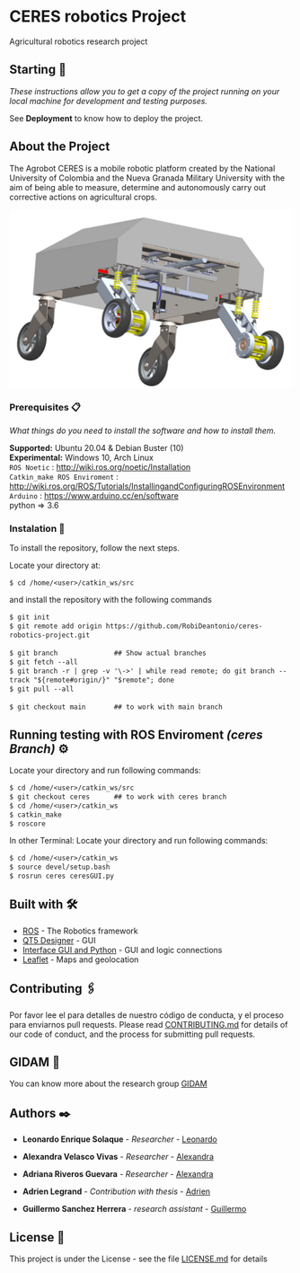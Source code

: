 # CERES robotics Project

Agricultural robotics research project

## Starting 🚀

_These instructions allow you to get a copy of the project running on your local machine for development and testing purposes._

See **Deployment** to know how to deploy the project.


## About the Project
The Agrobot CERES is a mobile robotic platform created by the National University of Colombia and the Nueva Granada Military University with the aim of being able to measure, determine and autonomously carry out corrective actions on agricultural crops.
        
![](https://github.com/RobiDeantonio/ceres-robotics-project/blob/main/img/ceres.png)

### Prerequisites 📋

_What things do you need to install the software and how to install them._

**Supported:** Ubuntu 20.04 & Debian Buster (10)  
**Experimental:** Windows 10, Arch Linux  
`ROS Noetic` : <http://wiki.ros.org/noetic/Installation>  
`Catkin_make ROS Enviroment` : <http://wiki.ros.org/ROS/Tutorials/InstallingandConfiguringROSEnvironment>  
`Arduino` : <https://www.arduino.cc/en/software>  
python => 3.6  

### Instalation 🔧

To install the repository, follow the next steps.

Locate your directory at:
```
$ cd /home/<user>/catkin_ws/src
```
and install the repository with the following commands

```
$ git init
$ git remote add origin https://github.com/RobiDeantonio/ceres-robotics-project.git

$ git branch              ## Show actual branches
$ git fetch --all
$ git branch -r | grep -v '\->' | while read remote; do git branch --track "${remote#origin/}" "$remote"; done
$ git pull --all

$ git checkout main       ## to work with main branch
```

## Running testing with ROS Enviroment  _(ceres Branch)_ ⚙️

Locate your directory and run following commands:
```
$ cd /home/<user>/catkin_ws/src
$ git checkout ceres      ## to work with ceres branch
$ cd /home/<user>/catkin_ws
$ catkin_make
$ roscore
```

In other Terminal:
Locate your directory and run following commands:
```
$ cd /home/<user>/catkin_ws
$ source devel/setup.bash 
$ rosrun ceres ceresGUI.py
```

## Built with 🛠️


* [ROS](http://wiki.ros.org/noetic/Installation/Ubuntu) - The Robotics framework
* [QT5 Designer](https://doc.qt.io/qt-5/qtdesigner-manual.html) - GUI
* [Interface GUI and Python](https://pypi.org/project/PyQt5/) - GUI and logic connections
* [Leaflet](https://leafletjs.com/) - Maps and geolocation


## Contributing 🖇️

Por favor lee el  para detalles de nuestro código de conducta, y el proceso para enviarnos pull requests.
Please read [CONTRIBUTING.md](https://github.com/RobiDeantonio/ceres-robotics-project/blob/main/CONTRIBUTING.md) for details of our code of conduct, and the process for submitting pull requests.

## GIDAM 📖

You can know more about the research group [GIDAM](https://www.umng.edu.co/sedes/bogota/facultad-de-ingenieria/centro-de-investigacion/gidam)


## Authors ✒️


* **Leonardo Enrique Solaque** - *Researcher* - [Leonardo](https://github)
* **Alexandra Velasco Vivas** - *Researcher* - [Alexandra](https://www.linkedin.com/in/alexandra-velasco-vivas-2446a62a/)
* **Adriana Riveros Guevara** - *Researcher* - [Alexandra](https://w)

* **Adrien Legrand** - *Contribution with thesis* - [Adrien](https://www.linkedin.com/in/adrienlegrand/)
* **Guillermo Sanchez Herrera** - *research assistant* - [Guillermo](https://www.linkedin.com/in/datacloudgui/)
 

## License 📄

This project is under the License - see the file [LICENSE.md](https://github.com/RobiDeantonio/ceres-robotics-project/blob/main/LICENSE) for details



